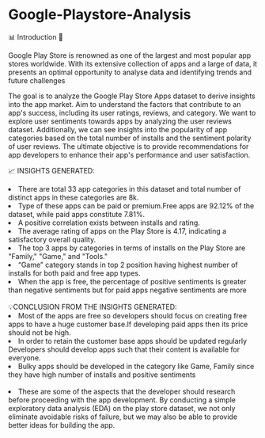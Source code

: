 # Google-Playstore-Analysis
📊 Introduction 🚀

Google Play Store is renowned as one of the largest and most popular  app stores worldwide. With its extensive collection of apps and a large of data, it presents an optimal opportunity to analyse data and identifying trends and future challenges

The goal is to analyze the Google Play Store Apps dataset to derive insights into the app market. Aim to understand the factors that contribute to an app's success, including its user ratings, reviews, and category. We want to explore user sentiments towards apps by analyzing the user reviews dataset. Additionally, we can see insights into the popularity of app categories based on the total number of installs and the sentiment polarity of user reviews. The ultimate objective is to provide recommendations for app developers to enhance their app's performance and user satisfaction.


📈 INSIGHTS GENERATED:<br>
<li>There are total 33 app categories in this dataset and total number of distinct apps in these categories are 8k.</li>
<li>Type of these apps can be paid or premium.Free apps are 92.12% of the dataset, while paid apps constitute 7.81%.</li>
<li>A positive correlation exists between installs and rating.</li>
<li>The average rating of apps on the Play Store is 4.17, indicating a satisfactory overall quality.</li>
<li>The top 3 apps by categories in terms of installs on the Play Store are "Family," "Game," and "Tools."</li>
<li>“Game” category stands in top 2 position having highest number of installs for both paid and free app types.</li>
<li>When the app is free, the percentage of positive sentiments is greater than negative sentiments but for paid apps negative sentiments are more</li>

<br>
💡CONCLUSION FROM THE INSIGHTS GENERATED:<br>
<li>Most of the apps are free so developers should focus on creating free apps to have a huge customer base.If developing paid apps then its price should not be high. </li>
<li>In order to retain the customer base apps should be updated regularly Developers should develop apps such that their content is available for everyone.</li>
<li>Bulky apps should be developed in the category like Game, Family since they have high number of installs and positive sentiments</li>
<br>
<li>These are some of the aspects that the developer should research before proceeding with the app development. By conducting a simple exploratory data analysis (EDA) on the play store dataset, we not only eliminate avoidable risks of failure, but we may also be able to provide better ideas for building the app.</li>



